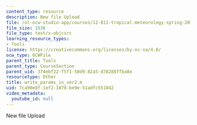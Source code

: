 ```yaml
---
content_type: resource
description: New file Upload
file: /ol-ocw-studio-app/courses/12-811-tropical-meteorology-spring-2011/7ca90e0f1ef21878be9e51adfc551042_write_params_in_ver2.m
file_size: 1536
file_type: text/x-objcsrc
learning_resource_types:
- Tools
license: https://creativecommons.org/licenses/by-nc-sa/4.0/
ocw_type: OCWFile
parent_title: Tools
parent_type: CourseSection
parent_uid: 374ebf22-f5f1-50d9-82a5-d78288ffba8e
resourcetype: Other
title: write_params_in_ver2.m
uid: 7ca90e0f-1ef2-1878-be9e-51adfc551042
video_metadata:
  youtube_id: null
---
```

New file Upload